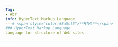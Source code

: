 ```yaml
---
Tag:
- Abr 
info: HyperText Markup Language
---# <span style="color:#8a5cf5">**HTML**</span>
### HyperText Markup Language
Language for structure of Web sites

---
```



